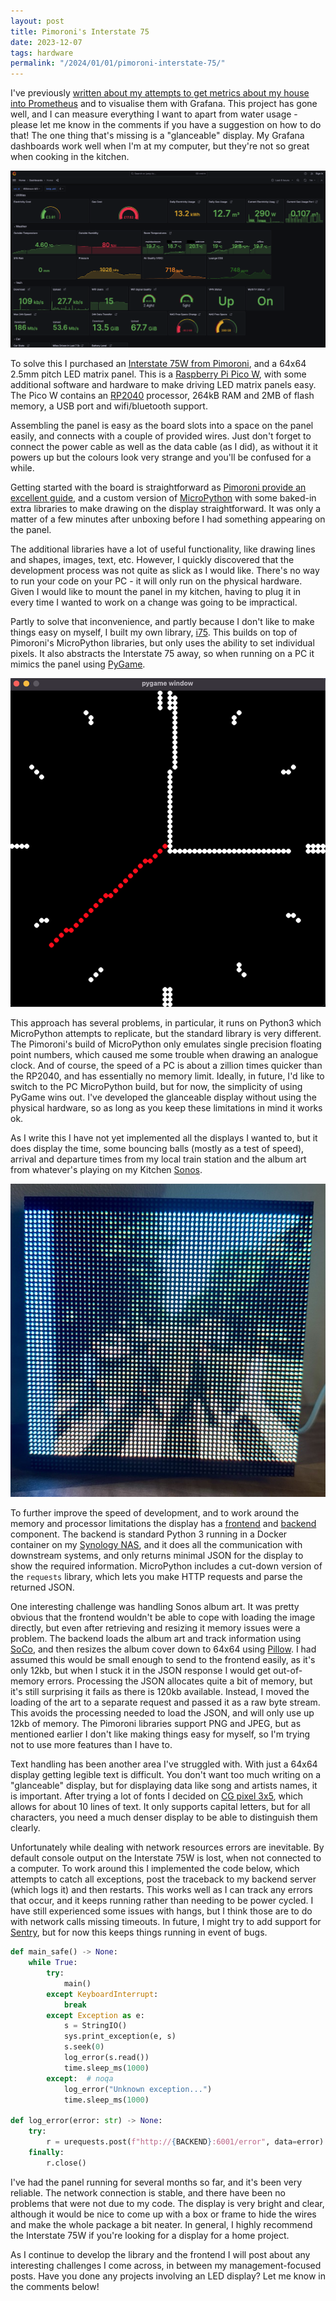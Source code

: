 ```yaml
---
layout: post
title: Pimoroni's Interstate 75
date: 2023-12-07
tags: hardware
permalink: "/2024/01/01/pimoroni-interstate-75/"
---
```

I've previously [written about my attempts to get metrics about my house into Prometheus](/2020/10/14/house-measurements/)
and to visualise them with Grafana. This project has gone well, and I can measure
everything I want to apart from water usage - please let me know in the comments if you
have a suggestion on how to do that! The one thing that's missing is a "glanceable"
display. My Grafana dashboards work well when I'm at my computer, but they're not so great
when cooking in the kitchen.

<!--more-->

![Grafana Dashboard](/assets/202401_grafana.png)

To solve this I purchased an [Interstate 75W from Pimoroni](https://shop.pimoroni.com/products/interstate-75?variant=39443584417875),
and a 64x64 2.5mm pitch LED matrix panel.  This is a [Raspberry Pi Pico W](https://www.raspberrypi.com/documentation/microcontrollers/raspberry-pi-pico.html),
with some additional software and hardware to make driving LED matrix panels easy. The Pico W
contains an [RP2040](https://www.raspberrypi.com/products/rp2040/specifications/) processor,
264kB RAM and 2MB of flash memory, a USB port and wifi/bluetooth support.

Assembling the panel is easy as the board slots into a space on the panel easily, and connects
with a couple of provided wires. Just don't forget to connect the power cable as well as the
data cable (as I did), as without it it powers up but the colours look very strange and you'll be confused
for a while.

Getting started with the board is straightforward as [Pimoroni provide an excellent guide](https://learn.pimoroni.com/article/getting-started-with-interstate-75),
and a custom version of [MicroPython](https://micropython.org/) with some baked-in
extra libraries to make drawing on the display straightforward. It was only a matter of a few
minutes after unboxing before I had something appearing on the panel.

The additional libraries have a lot of useful functionality, like drawing lines and shapes,
images, text, etc. However, I quickly discovered that the development process was not quite
as slick as I would like. There's no way to run your code on your PC - it will only run on
the physical hardware. Given I would like to mount the panel in my kitchen, having to plug
it in every time I wanted to work on a change was going to be impractical.

Partly to solve that inconvenience, and partly because I don't like to make things easy on myself,
I built my own library, [i75](https://github.com/andrewjw/i75). This builds on top of
Pimoroni's MicroPython libraries, but only uses the ability to set individual pixels. It also
abstracts the Interstate 75 away, so when running on a PC it mimics the panel using
[PyGame](https://www.pygame.org/).

![Emulated Interstate 75W Display](/assets/i75_emulated_display.png)

This approach has several problems, in particular, it runs on Python3 which MicroPython attempts
to replicate, but the standard library is very different. The Pimoroni's build of MicroPython only
emulates single precision floating point numbers, which caused me some trouble when drawing an
analogue clock. And of course, the speed of a PC is about a zillion times quicker than the RP2040,
and has essentially no memory limit. Ideally, in future, I'd like to switch to the PC MicroPython build,
but for now, the simplicity of using PyGame wins out. I've developed the glanceable display
without using the physical hardware, so as long as you keep these limitations in mind it works
ok.

As I write this I have not yet implemented all the displays I wanted to, but it does display the time,
some bouncing balls (mostly as a test of speed), arrival and departure times from my local train
station and the album art from whatever's playing on my Kitchen [Sonos](https://www.sonos.com/).

![Album Art From Sonos](/assets/i75_albumart.jpg)

To further improve the speed of development, and to work around the memory and processor limitations
the display has a [frontend](https://github.com/andrewjw/smartdisplay-frontend) and
[backend](https://github.com/andrewjw/smartdisplay-backend) component. The backend is standard Python 3
running in a Docker container on my [Synology NAS](https://www.synology.com/), and it does all the
communication with downstream systems, and only returns minimal JSON for the display to show
the required information. MicroPython includes a cut-down version of the `requests` library, which lets
you make HTTP requests and parse the returned JSON.

One interesting challenge was handling Sonos album art. It was pretty obvious that the frontend wouldn't
be able to cope with loading the image directly, but even after retrieving and resizing it memory issues
were a problem. The backend loads the album art and track information using
[SoCo](https://github.com/SoCo/SoCo), and then resizes the album cover down to 64x64 using [Pillow](https://python-pillow.org/).
I had assumed this would be small enough to send to the frontend easily, as it's only 12kb, but when I stuck
it in the JSON response I would get out-of-memory errors. Processing the JSON allocates quite
a bit of memory, but it's still surprising it fails as there is 120kb available. Instead, I moved the loading
of the art to a separate request and passed it as a raw byte stream. This avoids the processing needed to
load the JSON, and will only use up 12kb of memory. The Pimoroni libraries support PNG and JPEG,
but as mentioned earlier I don't like making things easy for myself, so I'm trying not to use more features
than I have to.

Text handling has been another area I've struggled with. With just a 64x64 display getting legible text is difficult.
You don't want too much writing on a "glanceable" display, but for displaying data like song and artists names, it
is important. After trying a lot of fonts I decided on [CG pixel 3x5](https://fontstruct.com/fontstructions/show/1404325/cg-pixel-4x5-2),
which allows for about 10 lines of text. It only supports capital letters, but for all characters, you need a much
denser display to be able to distinguish them clearly.

Unfortunately while dealing with network resources errors are inevitable. By default console output on the Interstate
75W is lost, when not connected to a computer. To work around this I implemented the code below, which attempts to
catch all exceptions, post the traceback to my backend server (which logs it) and then restarts. This works well as I
can track any errors that occur, and it keeps running rather than needing to be power cycled. I have still experienced
some issues with hangs, but I think those are to do with network calls missing timeouts. In future, I might try to
add support for [Sentry](https://sentry.io/), but for now this keeps things running in event of bugs.

```python
def main_safe() -> None:
    while True:
        try:
            main()
        except KeyboardInterrupt:
            break
        except Exception as e:
            s = StringIO()
            sys.print_exception(e, s)
            s.seek(0)
            log_error(s.read())
            time.sleep_ms(1000)
        except:  # noqa
            log_error("Unknown exception...")
            time.sleep_ms(1000)

def log_error(error: str) -> None:
    try:
        r = urequests.post(f"http://{BACKEND}:6001/error", data=error)
    finally:
        r.close()
```

I've had the panel running for several months so far, and it's been very reliable. The network connection is stable,
and there have been no problems that were not due to my code. The display is very bright and clear, although it would be nice
to come up with a box or frame to hide the wires and make the whole package a bit neater. In general, I highly
recommend the Interstate 75W if you're looking for a display for a home project.

As I continue to develop the library and the frontend I will post about any interesting challenges I come across,
in between my management-focused posts. Have you done any projects involving an LED display? Let me know in the
comments below!
